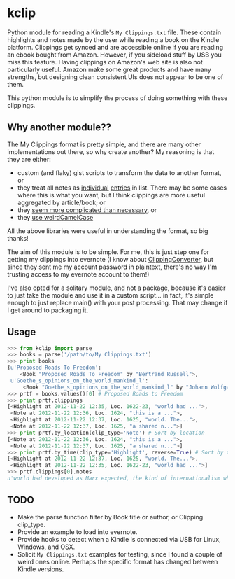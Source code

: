 kclip
=====

Python module for reading a Kindle's `My Clippings.txt` file. These contain
highlights and notes made by the user while reading a book on the Kindle platform.
Clippings get synced and are accessible online if you are reading an ebook
bought from Amazon. However, if you sideload stuff by USB you miss this feature.
Having clippings on Amazon's web site is also not particularly useful. Amazon make
some great products and have many strengths, but designing clean consistent UIs
does not appear to be one of them.

This python module is to simplify the process of doing something with these
clippings.

## Why another module??

The My Clippings format is pretty simple, and there are many other implementations
out there, so why create another? My reasoning is that they are either:

* custom (and flaky) gist scripts to transform the data to another format, or
* they treat all notes as [individual](https://github.com/tswicegood/pyKindle)
  [entries](https://github.com/albins/kindle-clippings-parser) in list. There
  may be some cases where this is what you want, but I think clippings are more
  useful aggregated by article/book; or
* they [seem more complicated than necessary](https://github.com/gfranxman/Kindle-Clippings-Parser), or
* they [use weirdCamelCase](https://github.com/rydjones/Kindle-Clippings-Export)

All the above libraries were useful in understanding the format, so big thanks!

The aim of this module is to be simple. For me, this is just step
one for getting my clippings into evernote (I know about
[ClippingConverter](http://clippingsconverter.com/), but
since they sent me my account password in plaintext, there's no way I'm
trusting access to my evernote account to them!)

I've also opted for a solitary module, and not a package, because it's easier
to just take the module and use it in a custom script... in fact, it's simple enough
to just replace main() with your post processing. That may change
if I get around to packaging it.

## Usage

```python
>>> from kclip import parse
>>> books = parse('/path/to/My Clippings.txt')
>>> print books
{u'Proposed Roads To Freedom':
    <Book "Proposed Roads To Freedom" by "Bertrand Russell">,
 u'Goethe_s_opinions_on_the_world_mankind_l':
     <Book "Goethe_s_opinions_on_the_world_mankind_l" by "Johann Wolfgang von Goethe">}
>>> prtf = books.values()[0] # Proposed Roads to Freedom
>>> print prtf.clippings 
[<Highlight at 2012-11-22 12:35, Loc. 1622-23, "world had ...">,
 <Note at 2012-11-22 12:36, Loc. 1624, "this is a ...">,
 <Highlight at 2012-11-22 12:37, Loc. 1625, "world. The...">,
 <Note at 2012-11-22 12:37, Loc. 1625, "a shared n...">]
>>> print prtf.by_location(clip_type='Note') # Sort by location
[<Note at 2012-11-22 12:36, Loc. 1624, "this is a ...">,
 <Note at 2012-11-22 12:37, Loc. 1625, "a shared n...">]
>>> print prtf.by_time(clip_type='Highlight', reverse=True) # Sort by time
[<Highlight at 2012-11-22 12:37, Loc. 1625, "world. The...">,
 <Highlight at 2012-11-22 12:35, Loc. 1622-23, "world had ...">]
>>> prtf.clippings[0].notes
u'world had developed as Marx expected, the kind of internationalism which he foresaw might have inspired a universal social revolution. Russia, which devel-'
```

## TODO

* Make the parse function filter by Book title or author, or Clipping clip_type.
* Provide an example to load into evernote.
* Provide hooks to detect when a Kindle is connected via USB for Linux,
  Windows, and OSX.
* Solicit `My Clippings.txt` examples for testing, since I found a couple of weird
  ones online. Perhaps the specific format has changed between Kindle versions.


